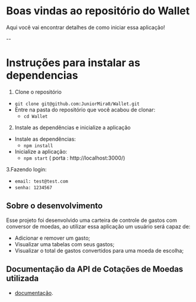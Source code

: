 
# Boas vindas ao repositório do Wallet

Aqui você vai encontrar detalhes de como iniciar essa aplicação!

--

# Instruções para instalar as dependencias

1. Clone o repositório

- `git clone git@github.com:JuniorMira0/Wallet.git`
- Entre na pasta do repositório que você acabou de clonar:
  - `cd Wallet`
 
 2. Instale as dependências e inicialize a aplicação

- Instale as dependências:
  - `npm install`
- Inicialize a aplicação:
  - `npm start`  ( porta : http://localhost:3000/)
 
3.Fazendo login:
 - `email: test@test.com`
 - `senha: 1234567`

## Sobre o desenvolvimento

Esse projeto foi desenvolvido uma carteira de controle de gastos com conversor de moedas, ao utilizar essa aplicação um usuário será capaz de:

 - Adicionar e remover um gasto;
 - Visualizar uma tabelas com seus gastos;
 - Visualizar o total de gastos convertidos para uma moeda de escolha;

## Documentação da API de Cotações de Moedas utilizada

 - [documentação](https://docs.awesomeapi.com.br/api-de-moedas).


